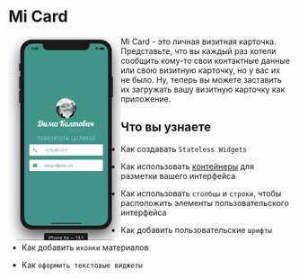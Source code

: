 
# Mi Card

<img src="/images/prev.png" alt="drawing" width="200" style="float:left; border-radius: 20px"/>
Mi Card - это личная визитная карточка. Представьте, что вы каждый раз хотели сообщить кому-то свои
контактные данные или свою визитную карточку, но у вас их не было. Ну, теперь вы можете заставить их загружать вашу визитную карточку как приложение.

## Что вы узнаете

* Как создавать `Stateless Widgets`

* Как использовать [контейнеры](https://medium.com/flutter-community/flutter-layout-cheat-sheet-5363348d037e)
 для разметки вашего интерфейса

* Как использовать `столбцы` и `строки`, чтобы расположить элементы пользовательского интерфейса

* Как добавить пользовательские `шрифты`

* Как добавить `иконки` материалов

* Как `оформить текстовые виджеты`
